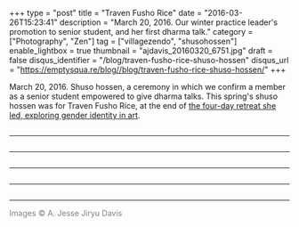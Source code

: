 +++
type = "post"
title = "Traven Fusho Rice"
date = "2016-03-26T15:23:41"
description = "March 20, 2016. Our winter practice leader's promotion to senior student, and her first dharma talk."
category = ["Photography", "Zen"]
tag = ["villagezendo", "shusohossen"]
enable_lightbox = true
thumbnail = "ajdavis_20160320_6751.jpg"
draft = false
disqus_identifier = "/blog/traven-fusho-rice-shuso-hossen"
disqus_url = "https://emptysqua.re/blog//blog/traven-fusho-rice-shuso-hossen/"
+++

<p>March 20, 2016. Shuso hossen, a ceremony in which we confirm a member as a senior student empowered to give dharma talks. This spring's shuso hossen was for Traven Fusho Rice, at the end of <a href="https://villagezendo.org/events/urbansesshin2016/">the four-day retreat she led, exploring gender identity in art</a>.</p>
<p><img alt="" src="ajdavis_20160320_6751.jpg" /></p>
<hr />
<p><img alt="" src="ajdavis_20160320_6755.jpg" /></p>
<hr />
<p><img alt="" src="ajdavis_20160320_6761.jpg" /></p>
<hr />
<p><img alt="" src="ajdavis_20160320_6764.jpg" /></p>
<hr />
<p><img alt="" src="ajdavis_20160320_6776.jpg" /></p>
<hr />
<p><span style="color: gray">Images &copy; A. Jesse Jiryu Davis</span></p>
